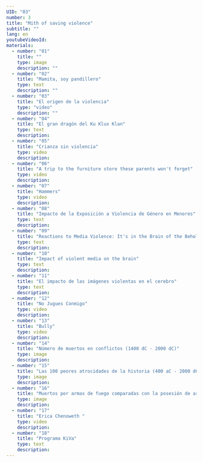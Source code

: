 ```yaml
---
UID: "03"
number: 3
title: "Mith of saving violence"
subtitle: ""
lang: en
youtubeVideoId:
materials:
  - number: "01"
    title: ""
    type: image
    description: ""
  - number: "02"
    title: "Mamita, soy pandillero"
    type: text
    description: ""
  - number: "03"
    title: "El origen de la violencia"
    type: "video"
    description: ""
  - number: "04"
    title: "El gran dragón del Ku Klux Klan"
    type: text
    description:
  - number: "05"
    title: "Crianza sin violencia"
    type: video
    description:
  - number: "06"
    title: "A trip to the furniture store these parents won't forget"
    type: video
    description:
  - number: "07"
    title: "Hammers"
    type: video
    description:
  - number: "08"
    title: "Impacto de la Exposición a Violencia de Género en Menores"
    type: text
    description:
  - number: "09"
    title: "Reactions to Media Violence: It's in the Brain of the Beholder"
    type: text
    description:
  - number: "10"
    title: "Impact of violent media on the brain"
    type: text
    description:
  - number: "11"
    title: "El impacto de las imágenes violentas en el cerebro"
    type: text
    description:
  - number: "12"
    title: "No Jugues Conmigo"
    type: video
    description:
  - number: "13"
    title: "Bully"
    type: video
    description:
  - number: "14"
    title: "Número de muertos en conflictos (1400 dC - 2000 dC)"
    type: image
    description:
  - number: "15"
    title: "Las 100 peores atrocidades de la historia (400 aC - 2000 dC)"
    type: image
    description:
  - number: "16"
    title: "Muertos por armas de fuego comparadas con la posesión de armas por civiles (2018)"
    type: image
    description:
  - number: "17"
    title: "Erica Chenoweth "
    type: video
    description:
  - number: "18"
    title: "Programa KiVa"
    type: text
    description:
---
```

